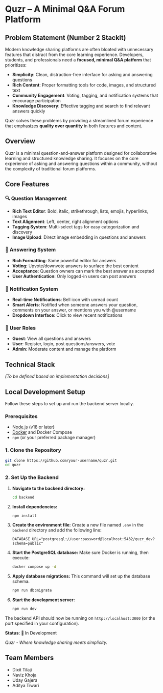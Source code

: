 # Quzr – A Minimal Q&A Forum Platform

## Problem Statement (Number 2 StackIt)

Modern knowledge sharing platforms are often bloated with unnecessary features that distract from the core learning experience. Developers, students, and professionals need a **focused, minimal Q&A platform** that prioritizes:

- **Simplicity**: Clean, distraction-free interface for asking and answering questions
- **Rich Content**: Proper formatting tools for code, images, and structured text
- **Community Engagement**: Voting, tagging, and notification systems that encourage participation
- **Knowledge Discovery**: Effective tagging and search to find relevant answers quickly

Quzr solves these problems by providing a streamlined forum experience that emphasizes **quality over quantity** in both features and content.

## Overview

Quzr is a minimal question-and-answer platform designed for collaborative learning and structured knowledge sharing. It focuses on the core experience of asking and answering questions within a community, without the complexity of traditional forum platforms.

## Core Features

### 🔍 **Question Management**

- **Rich Text Editor**: Bold, italic, strikethrough, lists, emojis, hyperlinks, images
- **Text Alignment**: Left, center, right alignment options
- **Tagging System**: Multi-select tags for easy categorization and discovery
- **Image Upload**: Direct image embedding in questions and answers

### 💬 **Answering System**

- **Rich Formatting**: Same powerful editor for answers
- **Voting**: Upvote/downvote answers to surface the best content
- **Acceptance**: Question owners can mark the best answer as accepted
- **User Authentication**: Only logged-in users can post answers

### 🔔 **Notification System**

- **Real-time Notifications**: Bell icon with unread count
- **Smart Alerts**: Notified when someone answers your question, comments on your answer, or mentions you with @username
- **Dropdown Interface**: Click to view recent notifications

### 👥 **User Roles**

- **Guest**: View all questions and answers
- **User**: Register, login, post questions/answers, vote
- **Admin**: Moderate content and manage the platform

## Technical Stack

*[To be defined based on implementation decisions]*

## Local Development Setup

Follow these steps to set up and run the backend server locally.

### Prerequisites

- [Node.js](https://nodejs.org/) (v18 or later)
- [Docker](https://www.docker.com/) and Docker Compose
- `npm` (or your preferred package manager)

### 1. Clone the Repository

```bash
git clone https://github.com/your-username/quzr.git
cd quzr
```

### 2. Set Up the Backend

1.  **Navigate to the backend directory:**
    ```bash
    cd backend
    ```

2.  **Install dependencies:**
    ```bash
    npm install
    ```

3.  **Create the environment file:**
    Create a new file named `.env` in the `backend` directory and add the following line:
    ```env
    DATABASE_URL="postgresql://user:password@localhost:5432/quzr_dev?schema=public"
    ```

4.  **Start the PostgreSQL database:**
    Make sure Docker is running, then execute:
    ```bash
    docker compose up -d
    ```

5.  **Apply database migrations:**
    This command will set up the database schema.
    ```bash
    npm run db:migrate
    ```

6.  **Start the development server:**
    ```bash
    npm run dev
    ```

The backend API should now be running on `http://localhost:3000` (or the port specified in your configuration).

**Status**: 🚧 In Development

*Quzr - Where knowledge sharing meets simplicity.*

## **Team Members**

- Dixit Tilaji
- Naviz Khoja
- Uday Gajera
- Aditya Tiwari